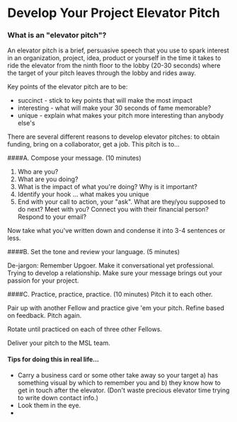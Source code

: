 # Develop Your Project Elevator Pitch

### What is an "elevator pitch"?

An elevator pitch is a brief, persuasive speech that you use to spark interest in an organization, project, idea, product or yourself in the time it takes to ride the elevator from the ninth floor to the lobby (20-30 seconds) where the target of your pitch leaves through the lobby and rides away.

Key points of the elevator pitch are to be:
* succinct - stick to key points that will make the most impact
* interesting - what will make your 30 seconds of fame memorable?
* unique - explain what makes your pitch more interesting than anybody else's

There are several different reasons to develop elevator pitches: to obtain funding, bring on a collaborator, get a job.  This pitch is to... 

####A. Compose your message. (10 minutes)

1. Who are you?
2. What are you doing?
3. What is the impact of what you're doing? Why is it important?
4. Identify your hook ... what makes you unique
5. End with your call to action, your "ask".  What are they/you supposed to do next?  Meet with you?  Connect you with their financial person? Respond to your email? 

Now take what you've written down and condense it into 3-4 sentences or less.

####B. Set the tone and review your language. (5 minutes)

De-jargon: Remember Upgoer.
Make it conversational yet professional.  Trying to develop a relationship.
Make sure your message brings out your passion for your project.

####C. Practice, practice, practice. (10 minutes)
Pitch it to each other.

Pair up with another Fellow and practice give 'em your pitch.
Refine based on feedback.
Pitch again.

Rotate until practiced on each of three other Fellows.

Deliver your pitch to the MSL team.

#### Tips for doing this in real life...
* Carry a business card or some other take away so your target a) has something visual by which to remember you and b) they know how to get in touch after the elevator.  (Don't waste precious elevator time trying to write down contact info.)
* Look them in the eye.
* 
